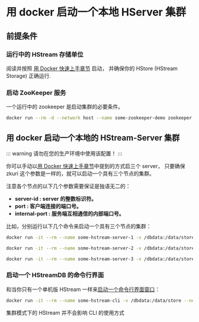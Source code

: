 # 用 docker 启动一个本地 HServer 集群

## 前提条件

### 运行中的 HStream 存储单位

阅读并按照 [用 Docker 快速上手章节](./quickstart-with-docker.md) 启动，
并确保你的 HStore (HStream Storage) 正确运行.

### 启动 ZooKeeper 服务

一个运行中的 zookeeper 是启动集群的必要条件。

```sh
docker run --rm -d --network host --name some-zookeeper-demo zookeeper
```

## 用 docker 启动一个本地的 HStream-Server 集群

::: warning
请勿在您的生产环境中使用该配置！
:::

你可以手动以[用 Docker 快速上手章节](./quickstart-with-docker.md)中提到的方式启三个 server， 只要确保 zkuri 这个参数是一样的，就可以启动一个具有三个节点的集群。

注意各个节点的以下几个参数需要保证是独语无二的：

- **server-id     : server 的整数标识符。**
- **port          : 客户端连接的端口号。**
- **internal-port : 服务端互相通信的内部端口号。**

比如，分别运行以下几个命令来启动一个具有三个节点的集群：

```sh
docker run -it --rm --name some-hstream-server-1 -v /dbdata:/data/store --network host hstreamdb/hstream hstream-server --store-config /data/store/logdevice.conf --zkuri 127.0.0.1:2181 --port 6570 --internal-port 6571 --server-id 1
```

```sh
docker run -it --rm --name some-hstream-server-2 -v /dbdata:/data/store --network host hstreamdb/hstream hstream-server --store-config /data/store/logdevice.conf --zkuri 127.0.0.1:2181 --port 6572 --internal-port 6573 --server-id 2
```

```sh
docker run -it --rm --name some-hstream-server-3 -v /dbdata:/data/store --network host hstreamdb/hstream hstream-server --store-config /data/store/logdevice.conf --zkuri 127.0.0.1:2181 --port 6574 --internal-port 6575 --server-id 3
```

### 启动一个 HStreamDB 的命令行界面

和当你只有一个单机版 HStream 一样来[启动一个命令行界面窗口](./quickstart-with-docker.md#start-hstreamdb-s-interactive-sql-cli)：

```sh
docker run -it --rm --name some-hstream-cli -v /dbdata:/data/store --network host hstreamdb/hstream hstream-client --port 6570 --client-id 1
```

集群模式下的 HStream 并不会影响 CLI 的使用方式
